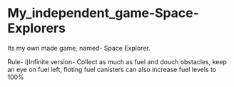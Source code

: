 # My_independent_game-Space-Explorers
Its my own made game, named- Space Explorer.

Rule- i)Infinite version- Collect as much as fuel and douch obstacles, keep an eye on fuel left, floting fuel canisters can also increase fuel levels to 100%

